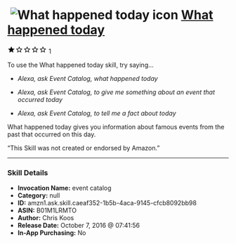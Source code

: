 # &nbsp;<img src="skill_icon" alt="What happened today icon" width="36"> [What happened today](http://alexa.amazon.com/#skills/amzn1.ask.skill.caeaf352-1b5b-4aca-9145-cfcb8092bb98)
![1 stars](../../images/ic_star_black_18dp_1x.png)![1 stars](../../images/ic_star_border_black_18dp_1x.png)![1 stars](../../images/ic_star_border_black_18dp_1x.png)![1 stars](../../images/ic_star_border_black_18dp_1x.png)![1 stars](../../images/ic_star_border_black_18dp_1x.png) 1

To use the What happened today skill, try saying...

* *Alexa, ask Event Catalog, what happened today*

* *Alexa, ask Event Catalog, to give me something about an event that occurred today*

* *Alexa, ask Event Catalog, to tell me a fact about today*

What happened today gives you information about famous events from the past that occurred on this day.

“This Skill was not created or endorsed by Amazon.”

***

### Skill Details

* **Invocation Name:** event catalog
* **Category:** null
* **ID:** amzn1.ask.skill.caeaf352-1b5b-4aca-9145-cfcb8092bb98
* **ASIN:** B01M1LRMTO
* **Author:** Chris Koos
* **Release Date:** October 7, 2016 @ 07:41:56
* **In-App Purchasing:** No
